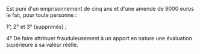   
 Est puni d'un emprisonnement de cinq ans et d'une amende de 9000 euros le fait, pour toute personne :  

  
 1°, 2° et 3° (supprimés) ;  

  
 4° De faire attribuer frauduleusement à un apport en nature une évaluation supérieure à sa valeur réelle.  
